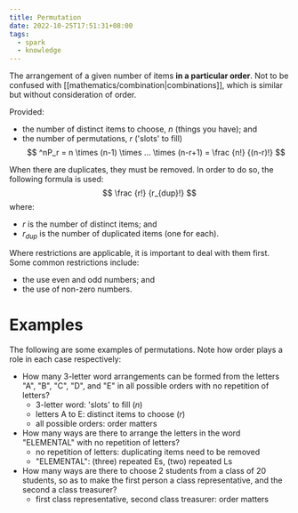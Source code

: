 ```yaml
---
title: Permutation
date: 2022-10-25T17:51:31+08:00
tags:
  - spark
  - knowledge
---
```


The arrangement of a given number of items **in a particular order**. Not to be confused with [[mathematics/combination|combinations]], which is similar but without consideration of order.

Provided:
- the number of distinct items to choose, $n$ (things you have); and
- the number of permutations, $r$ ('slots' to fill)
$$
^nP_r = n \times (n-1) \times ... \times (n-r+1) = \frac {n!} {(n-r)!}
$$

When there are duplicates, they must be removed. In order to do so, the following formula is used:
$$
\frac {r!} {r_{dup}!}
$$
where:
- $r$ is the number of distinct items; and
- $r_{dup}$ is the number of duplicated items (one for each).

Where restrictions are applicable, it is important to deal with them first. Some common restrictions include:
- the use even and odd numbers; and
- the use of non-zero numbers.

# Examples

The following are some examples of permutations. Note how order plays a role in each case respectively:

- How many 3-letter word arrangements can be formed from the letters "A", "B", "C", "D", and "E" in all possible orders with no repetition of letters?
	- 3-letter word: 'slots' to fill ($n$)
	- letters A to E: distinct items to choose ($r$)
	- all possible orders: order matters
- How many ways are there to arrange the letters in the word "ELEMENTAL" with no repetition of letters?
	- no repetition of letters: duplicating items need to be removed
	- "ELEMENTAL": (three) repeated Es, (two) repeated Ls
- How many ways are there to choose 2 students from a class of 20 students, so as to make the first person a class representative, and the second a class treasurer?
	- first class representative, second class treasurer: order matters
